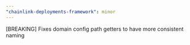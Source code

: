 ```yaml
---
"chainlink-deployments-framework": minor
---
```


[BREAKING] Fixes domain config path getters to have more consistent naming
